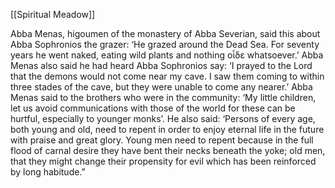 [[Spiritual Meadow]]
 
Abba Menas, higoumen of the monastery of Abba Severian, said this about Abba Sophronios the grazer: ‘He grazed around the Dead Sea. For seventy years he went naked, eating wild plants and nothing οἶδε whatsoever.’ Abba Menas also said he had heard Abba Sophronios say: ‘I prayed to the Lord that the demons would not come near my cave. I saw them coming to within three stades of the cave, but they were unable to come any nearer.’ Abba Menas said to the brothers who were in the community: ‘My little children, let us avoid communications with those of the world for these can be hurtful, especially to younger monks’. He also said: ‘Persons of every age, both young and old, need to repent in order to enjoy eternal life in the future with praise and great glory. Young men need to repent because in the full flood of carnal desire they have bent their necks beneath the yoke; old men, that they might change their propensity for evil which has been reinforced by long habitude.”
